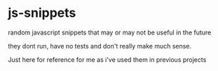 # js-snippets
random javascript snippets that may or may not be useful in the future

they dont run, have no tests and don't really make much sense. 

Just here for reference for me as i've used them in previous projects
